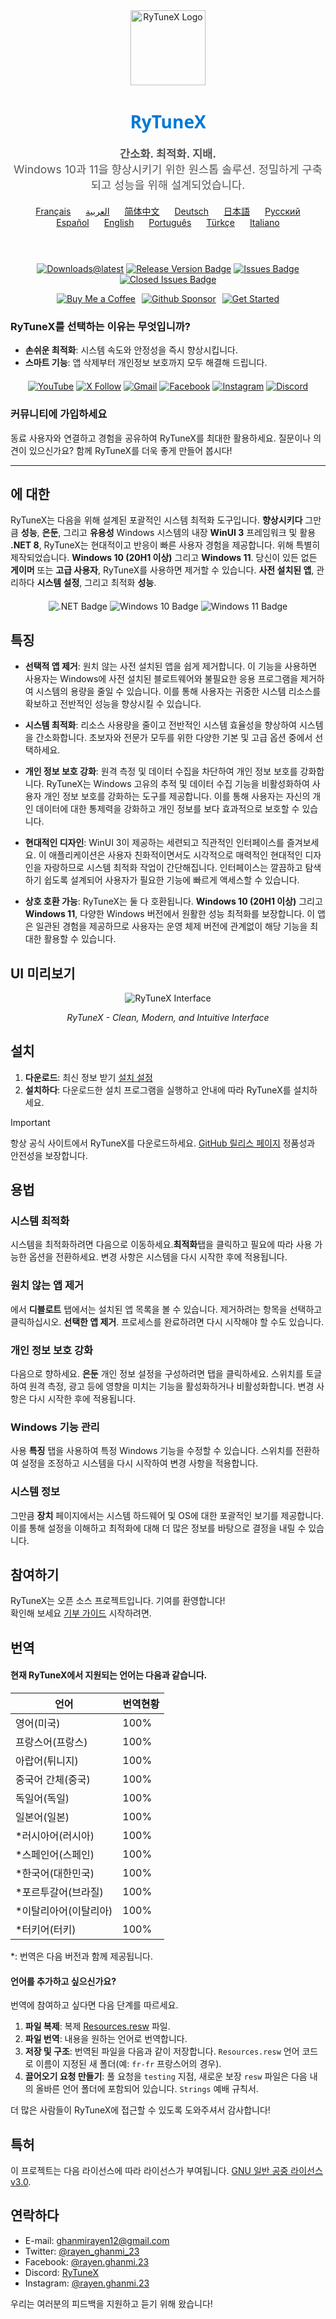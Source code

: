 <div align="center">
  <img src="https://github.com/user-attachments/assets/bc2beddd-99fe-4a50-b85f-0806b754a176" alt="RyTuneX Logo" width="120">
</div>

<h1 align="center" style="font-family: 'Segoe UI', sans-serif; font-weight: 600; color: #0078D4;">RyTuneX</h1>

<p align="center" style="font-size: 1.1rem; color: #555;">
  <strong>간소화. 최적화. 지배.</strong><br>
  Windows 10과 11을 향상시키기 위한 원스톱 솔루션. 정밀하게 구축되고 성능을 위해 설계되었습니다.
</p>

<div align="center" style="margin: 20px 0; text-align: center;">
  <a href="README.fr.md" style="margin: 0 10px;">Français</a>
  <a href="README.ar.md" style="margin: 0 10px;">العربية</a>
  <a href="README.zh-CN.md" style="margin: 0 10px;">简体中文</a>
  <a href="README.de.md" style="margin: 0 10px;">Deutsch</a>
  <a href="README.ja.md" style="margin: 0 10px;">日本語</a>
  <a href="README.ru.md" style="margin: 0 10px;">Русский</a>
  <a href="README.es.md" style="margin: 0 10px;">Español</a>
  <a href="README.md" style="margin: 0 10px;">English</a>
  <a href="README.pt.md" style="margin: 0 10px;">Português</a>
  <a href="README.tr.md" style="margin: 0 10px;">Türkçe</a>
  <a href="README.it.md" style="margin: 0 10px;">Italiano</a>
</div><br>

<div align="center" style="margin: 20px 0;">
  
  [![Downloads@latest](https://img.shields.io/github/downloads/rayenghanmi/rytunex/total?style=for-the-badge)](https://github.com/rayenghanmi/rytunex/releases/latest/download/RyTuneX.Setup.zip)
  [![Release Version Badge](https://img.shields.io/github/v/release/rayenghanmi/rytunex?style=for-the-badge)](https://github.com/rayenghanmi/rytunex/releases)
  [![Issues Badge](https://img.shields.io/github/issues/rayenghanmi/rytunex?style=for-the-badge)](https://github.com/rayenghanmi/rytunex/issues)
  [![Closed Issues Badge](https://img.shields.io/github/issues-closed/rayenghanmi/rytunex?color=%238256d0&style=for-the-badge)](https://github.com/rayenghanmi/rytunex/issues?q=is%3Aissue+is%3Aclosed)<br>

<a href="https://www.buymeacoffee.com/rayen.ghanmi.22"><img src="https://img.shields.io/badge/Buy_Me_A_Coffee-FFDD00?style=for-the-badge&logo=buy-me-a-coffee&logoColor=black" alt="Buy Me a Coffee" style="margin-right: 10px;"></a><a href="https://github.com/sponsors/rayenghanmi"><img src="https://img.shields.io/badge/sponsor-30363D?style=for-the-badge&logo=GitHub-Sponsors&logoColor=#white" alt="Github Sponsor" style="margin-right: 10px;"></a><a href="https://github.com/rayenghanmi/RyTuneX/wiki/Installation"><img src="https://img.shields.io/badge/Get%20Started-RyTuneX-blue?style=for-the-badge" alt="Get Started"></a>

</div>

### RyTuneX를 선택하는 이유는 무엇입니까?

-   **손쉬운 최적화**: 시스템 속도와 안정성을 즉시 향상시킵니다.
-   **스마트 기능**: 앱 삭제부터 개인정보 보호까지 모두 해결해 드립니다.

<div align="center" style="margin: 20px 0;">
  <a href="https://youtube.com/@rayen.ghanmi.23?sub_confirmation=1"><img src="https://img.shields.io/badge/YouTube-FF0000?style=for-the-badge&logo=youtube&logoColor=white" alt="YouTube"></a>
  <a href="https://twitter.com/rayen_ghanmi_23"><img src="https://img.shields.io/badge/X-000000?style=for-the-badge&logo=x&logoColor=white" alt="X Follow"></a>
  <a href="mailto:ghanmirayen12@gmail.com"><img src="https://img.shields.io/badge/Gmail-D14836?style=for-the-badge&logo=gmail&logoColor=white" alt="Gmail"></a>
  <a href="https://www.facebook.com/rayen.ghanmi.23"><img src="https://img.shields.io/badge/Facebook-1877F2?style=for-the-badge&logo=facebook&logoColor=white" alt="Facebook"></a>
  <a href="https://www.instagram.com/rayen.ghanmi.23"><img src="https://img.shields.io/badge/Instagram-E4405F?style=for-the-badge&logo=instagram&logoColor=white" alt="Instagram"></a>
  <a href="https://discord.gg/gyBzyd364t"><img src="https://img.shields.io/badge/Discord-5865F2?style=for-the-badge&logo=discord&logoColor=white" alt="Discord"></a>
</div>

### 커뮤니티에 가입하세요

동료 사용자와 연결하고 경험을 공유하여 RyTuneX를 최대한 활용하세요. 질문이나 의견이 있으신가요? 함께 RyTuneX를 더욱 좋게 만들어 봅시다!

* * *

## 에 대한

RyTuneX는 다음을 위해 설계된 포괄적인 시스템 최적화 도구입니다. **향상시키다** 그만큼 **성능**, **은둔**, 그리고 **유용성** Windows 시스템의 내장 **WinUI 3** 프레임워크 및 활용 **.NET 8**, RyTuneX는 현대적이고 반응이 빠른 사용자 경험을 제공합니다. 위해 특별히 제작되었습니다. **Windows 10 (20H1 이상)** 그리고 **Windows 11**. 당신이 있든 없든 **게이머** 또는 **고급 사용자**, RyTuneX를 사용하면 제거할 수 있습니다. **사전 설치된 앱**, 관리하다 **시스템 설정**, 그리고 최적화 **성능**.

<div align="center" style="margin: 20px 0;">
  <img src="https://img.shields.io/badge/.NET8-512BD4?style=for-the-badge&logo=dotnet&logoColor=white" alt=".NET Badge" />
  <img src="https://img.shields.io/badge/Windows_10-0078d7?style=for-the-badge&logo=windows-10&logoColor=white" alt="Windows 10 Badge" />
  <img src="https://img.shields.io/badge/Windows_11-0078d4?style=for-the-badge&logo=windows-11&logoColor=white" alt="Windows 11 Badge" />
</div>

## 특징

-   **선택적 앱 제거**: 원치 않는 사전 설치된 앱을 쉽게 제거합니다. 이 기능을 사용하면 사용자는 Windows에 사전 설치된 블로트웨어와 불필요한 응용 프로그램을 제거하여 시스템의 용량을 줄일 수 있습니다. 이를 통해 사용자는 귀중한 시스템 리소스를 확보하고 전반적인 성능을 향상시킬 수 있습니다.

-   **시스템 최적화**: 리소스 사용량을 줄이고 전반적인 시스템 효율성을 향상하여 시스템을 간소화합니다. 초보자와 전문가 모두를 위한 다양한 기본 및 고급 옵션 중에서 선택하세요.

-   **개인 정보 보호 강화**: 원격 측정 및 데이터 수집을 차단하여 개인 정보 보호를 강화합니다. RyTuneX는 Windows 고유의 추적 및 데이터 수집 기능을 비활성화하여 사용자 개인 정보 보호를 강화하는 도구를 제공합니다. 이를 통해 사용자는 자신의 개인 데이터에 대한 통제력을 강화하고 개인 정보를 보다 효과적으로 보호할 수 있습니다.

-   **현대적인 디자인**: WinUI 3이 제공하는 세련되고 직관적인 인터페이스를 즐겨보세요. 이 애플리케이션은 사용자 친화적이면서도 시각적으로 매력적인 현대적인 디자인을 자랑하므로 시스템 최적화 작업이 간단해집니다. 인터페이스는 깔끔하고 탐색하기 쉽도록 설계되어 사용자가 필요한 기능에 빠르게 액세스할 수 있습니다.

-   **상호 호환 가능**: RyTuneX는 둘 다 호환됩니다. **Windows 10 (20H1 이상)** 그리고 **Windows 11**, 다양한 Windows 버전에서 원활한 성능 최적화를 보장합니다. 이 앱은 일관된 경험을 제공하므로 사용자는 운영 체제 버전에 관계없이 해당 기능을 최대한 활용할 수 있습니다.

## UI 미리보기

<div align="center">
  <picture>
    <source media="(prefers-color-scheme: dark)" srcset="https://github.com/user-attachments/assets/e8d2ad64-0401-4b1f-b7c9-c4fc09979459" />
    <source media="(prefers-color-scheme: light)" srcset="https://github.com/user-attachments/assets/86448dc8-49f8-4f80-ab6b-7c8da26e2d2f" />
    <img alt="RyTuneX Interface" src="https://github.com/user-attachments/assets/e8d2ad64-0401-4b1f-b7c9-c4fc09979459" />
  </picture>
  <p><em>RyTuneX - Clean, Modern, and Intuitive Interface</em></p>
</div>

## 설치

1.  **다운로드**: 최신 정보 받기 [설치 설정](https://github.com/rayenghanmi/RyTuneX/releases/latest)
2.  **설치하다**: 다운로드한 설치 프로그램을 실행하고 안내에 따라 RyTuneX를 설치하세요.

> [!IMPORTANT]  
> 항상 공식 사이트에서 RyTuneX를 다운로드하세요. [GitHub 릴리스 페이지](https://github.com/rayenghanmi/RyTuneX/releases) 정품성과 안전성을 보장합니다.

## 용법

### 시스템 최적화

시스템을 최적화하려면 다음으로 이동하세요.**최적화**탭을 클릭하고 필요에 따라 사용 가능한 옵션을 전환하세요. 변경 사항은 시스템을 다시 시작한 후에 적용됩니다.

### 원치 않는 앱 제거

에서 **디블로트** 탭에서는 설치된 앱 목록을 볼 수 있습니다. 제거하려는 항목을 선택하고 클릭하십시오. **선택한 앱 제거**. 프로세스를 완료하려면 다시 시작해야 할 수도 있습니다.

### 개인 정보 보호 강화

다음으로 향하세요. **은둔** 개인 정보 설정을 구성하려면 탭을 클릭하세요. 스위치를 토글하여 원격 측정, 광고 등에 영향을 미치는 기능을 활성화하거나 비활성화합니다. 변경 사항은 다시 시작한 후에 적용됩니다.

### Windows 기능 관리

사용 **특징** 탭을 사용하여 특정 Windows 기능을 수정할 수 있습니다. 스위치를 전환하여 설정을 조정하고 시스템을 다시 시작하여 변경 사항을 적용합니다.

### 시스템 정보

그만큼 **장치** 페이지에서는 시스템 하드웨어 및 OS에 대한 포괄적인 보기를 제공합니다. 이를 통해 설정을 이해하고 최적화에 대해 더 많은 정보를 바탕으로 결정을 내릴 수 있습니다.

## 참여하기

RyTuneX는 오픈 소스 프로젝트입니다. 기여를 환영합니다!  
확인해 보세요 [기부 가이드](https://github.com/rayenghanmi/RyTuneX/blob/main/CONTRIBUTING.md) 시작하려면.

## 번역

#### 현재 RyTuneX에서 지원되는 언어는 다음과 같습니다.

| 언어            | 번역현황 |
| ------------- | ---- |
| 영어(미국)        | 100% |
| 프랑스어(프랑스)     | 100% |
| 아랍어(튀니지)      | 100% |
| 중국어 간체(중국)    | 100% |
| 독일어(독일)       | 100% |
| 일본어(일본)       | 100% |
| \*러시아어(러시아)   | 100% |
| \*스페인어(스페인)   | 100% |
| \*한국어(대한민국)   | 100% |
| \*포르투갈어(브라질)  | 100% |
| \*이탈리아어(이탈리아) | 100% |
| \*터키어(터키)     | 100% |

\*: 번역은 다음 버전과 함께 제공됩니다.

#### 언어를 추가하고 싶으신가요?

번역에 참여하고 싶다면 다음 단계를 따르세요.

1.  **파일 복제**: 복제 [Resources.resw](../testing/Strings/en-us/Resources.resw) 파일.
2.  **파일 번역**: 내용을 원하는 언어로 번역합니다.
3.  **저장 및 구조**: 번역된 파일을 다음과 같이 저장합니다. `Resources.resw` 언어 코드로 이름이 지정된 새 폴더(예: `fr-fr` 프랑스어의 경우).
4.  **끌어오기 요청 만들기**: 풀 요청을 `testing` 지점, 새로운 보장 `resw` 파일은 다음 내의 올바른 언어 폴더에 포함되어 있습니다. `Strings` 예배 규칙서.

더 많은 사람들이 RyTuneX에 접근할 수 있도록 도와주셔서 감사합니다!

## 특허

이 프로젝트는 다음 라이선스에 따라 라이선스가 부여됩니다. [GNU 일반 공중 라이선스 v3.0](https://github.com/rayenghanmi/RyTuneX/blob/main/LICENSE.md).

## 연락하다

-   E-mail: [ghanmirayen12@gmail.com](mailto:ghanmirayen12@gmail.com)
-   Twitter: [@rayen_ghanmi_23](https://twitter.com/rayen_ghanmi_23)
-   Facebook: [@rayen.ghanmi.23](https://www.facebook.com/rayen.ghanmi.23)
-   Discord: [RyTuneX](https://discord.gg/gyBzyd364t)
-   Instagram: [@rayen.ghanmi.23](https://instagram.com/rayen.ghanmi.23)

우리는 여러분의 피드백을 지원하고 듣기 위해 왔습니다!
